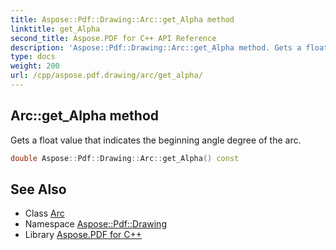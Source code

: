 ```yaml
---
title: Aspose::Pdf::Drawing::Arc::get_Alpha method
linktitle: get_Alpha
second_title: Aspose.PDF for C++ API Reference
description: 'Aspose::Pdf::Drawing::Arc::get_Alpha method. Gets a float value that indicates the beginning angle degree of the arc in C++.'
type: docs
weight: 200
url: /cpp/aspose.pdf.drawing/arc/get_alpha/
---
```

## Arc::get_Alpha method


Gets a float value that indicates the beginning angle degree of the arc.

```cpp
double Aspose::Pdf::Drawing::Arc::get_Alpha() const
```

## See Also

* Class [Arc](../)
* Namespace [Aspose::Pdf::Drawing](../../)
* Library [Aspose.PDF for C++](../../../)
